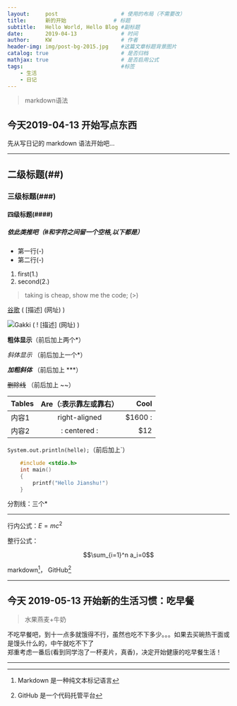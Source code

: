 ```yaml
---
layout:     post                    # 使用的布局（不需要改）
title:      新的开始               # 标题 
subtitle:   Hello World, Hello Blog #副标题
date:       2019-04-13              # 时间
author:     KW                      # 作者
header-img: img/post-bg-2015.jpg    #这篇文章标题背景图片
catalog: true                       # 是否归档
mathjax: true                       # 是否启用公式
tags:                               #标签
    - 生活
    - 日记
---
```


> markdown语法

## 今天2019-04-13 开始写点东西

先从写日记的 markdown 语法开始吧...

***

## 二级标题(##)

### 三级标题(###)

#### 四级标题(####)

##### 依此类推吧（#和字符之间留一个空格,以下都是）

- 第一行(-)
- 第二行(-)

1. first(1.)
2. second(2.)

> taking is cheap, show me the code; (>)

[谷歌](www.google.com)  ( [描述] (网址) )

![Gakki ( ! [描述] (网址) ) ](https://upload-images.jianshu.io/upload_images/17260324-92b26dea184745de.jpg?imageMogr2/auto-orient/strip%7CimageView2/2/w/1240)

**粗体显示**（前后加上两个*）

*斜体显示* （前后加上一个*）

***加粗斜体***   （前后加上 ***）

~~删除线~~    （前后加上 ~~）

| Tables      | Are（:表示靠左或靠右）| Cool  |
| ------------  |:-------------:| --------:|
| 内容1     | right-aligned | $1600 :|
| 内容2     | : centered : |   $12 |

`System.out.println(helle);`（前后加上`）

```c
    #include <stdio.h>
    int main()
    {
        printf("Hello Jianshu!")
    }
```

分割线：三个*

***

行内公式：$E=mc^2$

整行公式：

$$\sum_{i=1}^n a_i=0$$

markdown[^1]， GitHub[^2]

[^1]: Markdown 是一种纯文本标记语言

[^2]: GitHub 是一个代码托管平台

***

## 今天 2019-05-13 开始新的生活习惯：吃早餐

> 水果燕麦+牛奶

不吃早餐吧，到十一点多就饿得不行，虽然也吃不下多少。。。如果去买碗热干面或是馒头什么的，中午就吃不下了  
郑重考虑一番后(看到同学泡了一杯麦片，真香)，决定开始健康的吃早餐生活！

***
